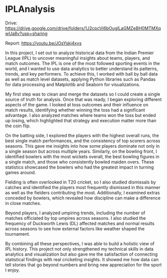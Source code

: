 # IPLAnalysis

Drive: https://drive.google.com/drive/folders/1J2cpcVi6bOuglLaGMZeBH0MTMXqwUa8v?usp=sharing

Report: https://youtu.be/JOsYskj4xys

In this project, I set out to analyze historical data from the Indian Premier League (IPL) to uncover meaningful insights about teams, players, and match outcomes. The IPL is one of the most followed sporting events in the world, and I wanted to use data analytics to better understand its patterns, trends, and key performers. To achieve this, I worked with ball by ball data as well as match level datasets, applying Python libraries such as Pandas for data processing and Matplotlib and Seaborn for visualizations.

My first step was to clean and merge the datasets so I could create a single source of truth for analysis. Once that was ready, I began exploring different aspects of the game. I looked at toss outcomes and their influence on match results, identifying whether winning the toss had a significant advantage. I also analyzed matches where teams won the toss but ended up losing, which highlighted that strategy and execution matter more than the coin flip.

On the batting side, I explored the players with the highest overall runs, the best single match performances, and the consistency of top scorers across seasons. This gave me insights into how some players dominate not only in a single season but across multiple years. Similarly, on the bowling front, I identified bowlers with the most wickets overall, the best bowling figures in a single match, and those who consistently bowled maiden overs. These statistics showcased the bowlers who had the greatest impact in turning games around.

Fielding is often overlooked in T20 cricket, so I also studied dismissals by catches and identified the players most frequently dismissed in this manner as well as the fielders contributing the most. Additionally, I examined extras conceded by bowlers, which revealed how discipline can make a difference in close matches.

Beyond players, I analyzed umpiring trends, including the number of matches officiated by top umpires across seasons. I also studied the frequency of Duckworth Lewis (DL) affected matches and normal results across seasons to see how external factors like weather shaped the tournament.

By combining all these perspectives, I was able to build a holistic view of IPL history. This project not only strengthened my technical skills in data analytics and visualization but also gave me the satisfaction of connecting statistical findings with real cricketing insights. It showed me how data can tell stories that go beyond numbers and bring new appreciation for the sport I enjoy.
